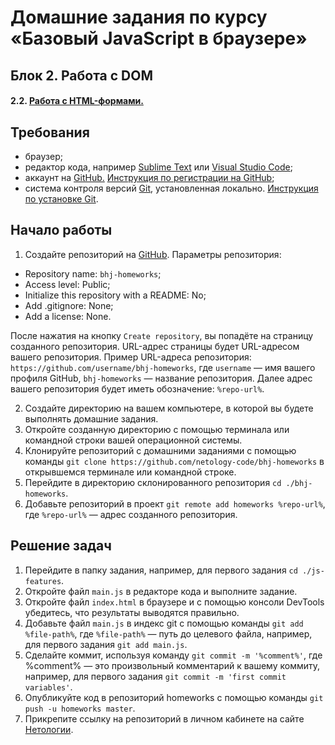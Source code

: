 # Домашние задания по курсу «Базовый JavaScript в браузере»

## Блок 2. Работа с DOM

#### 2.2. [Работа с HTML-формами.](./html-forms/)

## Требования

* браузер;
* редактор кода, например [Sublime Text][1] или [Visual Studio Code][2];
* аккаунт на [GitHub.][0] [Инструкция по регистрации на GitHub][3];
* система контроля версий [Git][4], установленная локально. [Инструкция по установке Git][5].

## Начало работы

1. Создайте репозиторий на [GitHub][0]. Параметры репозитория:
* Repository name: `bhj-homeworks`;
* Access level: Public;
* Initialize this repository with a README: No;
* Add .gitignore: None;
* Add a license: None.

После нажатия на кнопку `Create repository`, вы попадёте на страницу созданного репозитория.
URL-адрес страницы будет URL-адресом вашего репозитория.
Пример URL-адреса репозитория: `https://github.com/username/bhj-homeworks`, где `username` — имя вашего профиля GitHub, `bhj-homeworks` — название репозитория. Далее адрес вашего репозитория будет иметь обозначение: `%repo-url%`.

2. Создайте директорию на вашем компьютере, в которой вы будете выполнять домашние задания.
3. Откройте созданную директорию с помощью терминала или командной строки вашей операционной системы.
4. Клонируйте репозиторий с домашними заданиями с помощью команды `git clone https://github.com/netology-code/bhj-homeworks` в открывшемся терминале или командной строке.
5. Перейдите в директорию склонированного репозитория `cd ./bhj-homeworks`.
6. Добавьте репозиторий в проект `git remote add homeworks %repo-url%`, где `%repo-url%` — адрес созданного репозитория.

## Решение задач
1. Перейдите в папку задания, например, для первого задания `cd ./js-features`.
2. Откройте файл `main.js` в редакторе кода и выполните задание.
3. Откройте файл `index.html` в браузере и с помощью консоли DevTools убедитесь, что результаты выводятся правильно.
4. Добавьте файл `main.js` в индекс git с помощью команды `git add %file-path%`, где `%file-path%` — путь до целевого файла, например, для первого задания `git add main.js`.
5. Сделайте коммит, используя команду `git commit -m '%comment%'`, где %comment% — это произвольный комментарий к вашему коммиту, например, для первого задания `git commit -m 'first commit variables'`.
6. Опубликуйте код в репозиторий homeworks с помощью команды `git push -u homeworks master`. 
7. Прикрепите ссылку на репозиторий в личном кабинете на сайте [Нетологии][6].


[0]: https://github.com/
[1]: https://www.sublimetext.com/
[2]: https://code.visualstudio.com/
[3]: https://github.com/netology-code/guides/blob/master/github/README.md
[4]: https://git-scm.com/
[5]: https://github.com/netology-code/guides/blob/master/git/README.md
[6]: https://netology.ru/
